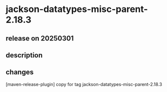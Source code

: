 # jackson-datatypes-misc-parent-2.18.3

## release on 20250301

## description

## changes

[maven-release-plugin] copy for tag jackson-datatypes-misc-parent-2.18.3

